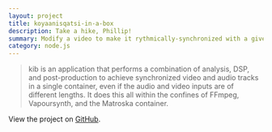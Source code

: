 ```yaml
---
layout: project
title: koyaanisqatsi-in-a-box
description: Take a hike, Phillip!
summary: Modify a video to make it rythmically-synchronized with a given audio track.
category: node.js
---
```

> kib is an application that performs a combination of analysis, DSP, and post-production to achieve synchronized video and audio tracks in a single container, even if the audio and video inputs are of different lengths. It does this all within the confines of FFmpeg, Vapoursynth, and the Matroska container.

View the project on [GitHub](https://github.com/SacredData/koyaanisqatsi-in-a-box).
